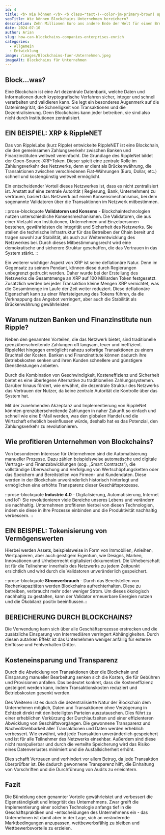 ```yaml
---
id: 4
title: <b> Wie können </b> <b class="text-(--color-jm-primary-brown) uppercase">Blockchains</b> <b> Unternehmen bereichern? </b>
seoTitle: Wie können Blockchains Unternehmen bereichern?
description: Zehn Millionen Euro ans andere Ende der Welt für einen Bruchteil eines Cents senden - und das mehrere tausendmal binnen weniger Sekunden? Blockchain-Technologien revolutionieren im Marschtempo sämtliche Wirtschaftssektoren. Doch was sind Blockchains? Wie genau verändert dies die Art und Weise zu wirtschaften und wie profitieren Unternehmen davon?
date: 2024-07-10
author: Arian
slug: how-can-blockchains-companies-enterprises-enrich
categories:
  - Allgemein
  - Entwicklung
image: /images/Blockchains-fuer-Unternehmen.jpeg
imageAlt: Blockchains für Unternehmen
---
```


## **Block…was?**

Eine Blockchain ist eine Art dezentrale Datenbank, welche Daten und Informationen durch kryptografische Verfahren
sicher, integer und schnell verarbeiten und validieren kann. Sie legt ein besonderes Augenmerk auf die Datenintegrität,
die Schnelligkeit von Transaktionen und die Dezentralisierung. Denn Blockchains kann jeder betreiben, sie sind also
nicht durch Institutionen zentralisiert.

## **EIN BEISPIEL: XRP & RippleNET**

Das von RippleLabs (kurz Ripple) entwickelte RippleNET ist eine Blockchain, die den gemeinsamen Zahlungsverkehr zwischen
Banken und Finanzinstituten weltweit vereinfacht. Die Grundlage des RippleNet bildet der Open-Source-XRP-Token. Dieser
spielt eine zentrale Rolle im Zahlungsverkehr des Netzwerks, denn er dient als Brückenwährung, die Transaktionen
zwischen verschiedenen Fiat-Währungen (Euro, Dollar, etc.) schnell und kostengünstig weltweit ermöglicht.

Ein entscheidender Vorteil dieses Netzwerkes ist, dass es nicht zentralisiert ist. Anstatt auf eine zentrale Autorität (
Regierung, Bank, Unternehmen) zu vertrauen, basiert das Netzwerk auf einem Konsensmechanismus, bei dem sogenannte
Validatoren über die Transaktionen im Netzwerk mitbestimmen.

::prose-blockquote
**Validatoren und Konsens** - Blockchaintechnologien nutzen unterschiedliche Konsensmechanismen. Die Validatoren, die
aus einer Vielzahl von Institutionen, Unternehmen und Einzelpersonen bestehen, gewährleisten die Integrität und
Sicherheit des Netzwerks. Sie stellen die technische Infrastruktur für das Betreiben der Chain bereit und tragen sowohl
zur Stabilität, als auch zur Weiterentwicklung des Netzwerkes bei. Durch dieses Mitbestimmungsrecht wird eine
demokratische und sicherere Struktur geschaffen, die das Vertrauen in das System stärkt.
::

Ein weiterer wichtiger Aspekt von XRP ist seine deflationäre Natur. Denn im Gegensatz zu seinem Pendant, können diese
durch Regierungen unbegrenzt gedruckt werden. Daher wurde bei der Erstellung des Netzwerks die Gesamtmenge an XRP auf
100 Milliarden Token festgesetzt. Zusätzlich werden bei jeder Transaktion kleine Mengen XRP vernichtet, was die
Gesamtmenge im Laufe der Zeit weiter reduziert. Diese deflationäre Eigenschaft kann zu einer Wertsteigerung des Tokens
führen, da die Verknappung das Angebot verringert, aber auch die Stabilität als Brückenwährung gewährleisten.

## **Warum nutzen Banken und Finanzinstitute nun Ripple?** 

Neben den genannten Vorteilen, die das Netzwerk bietet, sind traditionelle grenzüberschreitende Zahlungen oft langsam,
teuer und ineffizient. RippleNet hingegen ermöglicht nahezu sofortige Transaktionen zu einem Bruchteil der Kosten.
Banken und Finanzinstitute können dadurch ihre Betriebskosten senken und ihren Kunden schnellere und günstigere
Dienstleistungen anbieten.

Durch die Kombination von Geschwindigkeit, Kosteneffizienz und Sicherheit bietet es eine überlegene Alternative zu
traditionellen Zahlungssystemen. Darüber hinaus fördert, wie erwähnt, die dezentrale Struktur des Netzwerks das
Vertrauen der Nutzer, da keine zentrale Autorität die Kontrolle über das System hat.

Mit der zunehmenden Akzeptanz und Implementierung von RippleNet könnten grenzüberschreitende Zahlungen in naher Zukunft
so einfach und schnell wie eine E-Mail werden, was den globalen Handel und die Wirtschaft erheblich beeinflussen würde,
deshalb hat es das Potenzial, den Zahlungsverkehr zu revolutionieren.

## **Wie profitieren Unternehmen von Blockchains?**

Von besonderem Interesse für Unternehmen sind die Automatisierung manueller Prozesse. Dazu zählen beispielsweise
automatische und digitale Vertrags- und Finanzabwicklungen (sog. „Smart Contracts“), die vollständige Überwachung und
Verfolgung von Wertschöpfungsketten oder das Speichern und Bereitstellen von Firmen- und Kundendaten. Diese werden in
der Blockchain unveränderlich historisch hinterlegt und ermöglichen eine erhöhte Transparenz dieser Geschäftsprozesse.

::prose-blockquote
**Industrie 4.0** - Digitalisierung, Automatisierung, Internet und IoT: Sie revolutionieren viele Bereiche unseres
Lebens und verändern sie nachhaltig. Unternehmen profitieren hierbei von diesen Technologien, indem sie diese in ihre
Prozesse einbinden und die Produktivität nachhaltig verbessern.
::

## **EIN BEISPIEL: Tokenisierung von Vermögenswerten**

Hierbei werden Assets, beispielsweise in Form von Immobilien, Anleihen, Wertpapieren, aber auch geistigem Eigentum, wie
Designs, Marken, Innovationen und Urheberrecht digitalisiert dokumentiert. Die Urheberschaft ist für die Teilnehmer
innerhalb des Netzwerks zu jedem Zeitpunkt ersichtlich und wird durch die Validatoren unveränderlich gespeichert.

::prose-blockquote
**Stromverbrauch** - Durch das Bereitstellen von Rechenkapazitäten werden Blockchains aufrechterhalten. Diese zu
betreiben, verbraucht mehr oder weniger Strom. Um dieses ökologisch nachhaltig zu gestalten, kann der Validator
erneuerbare Energien nutzen und die Ökobilanz positiv beeinflussen.::

## **BEREICHERUNG DURCH BLOCKCHAINS?**

Die Verwendung kann sich über alle Geschäftsprozesse erstrecken und die zusätzliche Einsparung von Intermediären
verringert Abhängigkeiten. Durch diesen autarken Effekt ist das Unternehmen weniger anfällig für externe Einflüsse und
Fehlverhalten Dritter.

## **Kosteneinsparung und Transparenz**

Durch die Abwicklung von Transaktionen über die Blockchain und Einsparung manueller Bearbeitung senken sich die Kosten,
die für Gebühren und Provisionen anfallen. Das bedeutet konkret, dass die Kosteneffizienz gesteigert werden kann, indem
Transaktionskosten reduziert und Betriebskosten gesenkt werden.

Des Weiteren ist es durch die dezentralisierte Natur der Blockchain dem Unternehmen möglich, Daten und Transaktionen
ohne Verzögerung in Echtzeit direkt mit den beteiligten Parteien auszutauschen. Dies führt zu einer erheblichen
Verkürzung der Durchlaufzeiten und einer effizienteren Abwicklung von Geschäftsvorgängen. Die gewonnene Transparenz und
Nachvollziehbarkeit aller Transaktionen und Daten werden erheblich verbessert. Wie erwähnt, wird jede Transaktion
unveränderlich gespeichert und ist für alle Teilnehmer des Netzwerks einsehbar. Außerdem sind diese nicht manipulierbar
und durch die verteilte Speicherung wird das Risiko eines Datenverlustes minimiert und die Ausfallsicherheit erhöht.

Dies schafft Vertrauen und verhindert vor allem Betrug, da jede Transaktion überprüfbar ist. Die dadurch gewonnene
Transparenz hilft, die Einhaltung von Vorschriften und die Durchführung von Audits zu erleichtern.

## **Fazit**

Die Bündelung oben genannter Vorteile gewährleistet und verbessert die Eigenständigkeit und Integrität des Unternehmens.
Zwar greift die Implementierung einer solchen Technologie anfangs tief in die Geschäftspraktiken und -entscheidungen des
Unternehmens ein - das Unternehmen ist damit aber in der Lage, sich an verändernde Marktbedingungen anzupassen,
wettbewerbsfähig zu bleiben und Wettbewerbsvorteile zu erzielen.
